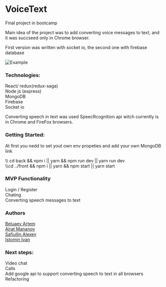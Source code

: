# VoiceText
Final project in bootcamp

Main idea of the project was to add converting voice messages to text, and it was succseed only in Chrome browser.

First version was written with socket io, the second one with firebase database

![Example](https://github.com/Oberin98/Messenger/blob/master/ReadMeAssets/gifExample.gif)

### Technologies:

React/ redux(redux-saga) </br>
  Node js (express) </br>
  MongoDB </br>
  Firebase </br>
  Socket io </br>

Converting speech in text was used SpeecRcognition api witch currently is in Chrome and FireFox browsers.

### Getting Started:
  At first you nedd to set yout own env propeties and add your own MongoDB link

  \\\ cd back && npm i || yarn && npm run dev || yarn run dev </br>
  \\\cd ../front && npm i || yarn && npm start || yarn start </br>

### MVP Functionality
  Login / Register </br>
  Chating </br>
  Converting speech messages to text </br>

### Authors
  <a href="https://github.com/Oberin98"> Beluaev Artem </a> </br>
  <a href="https://github.com/AiratMannanov"> Airat Mananov </a> </br>
  <a href="https://github.com/Leshkaj"> Safiullin Alexey </a> </br>
  <a href="https://github.com/Naughty1905"> Istomin Ivan </a> </br>

### Next steps:
 Video chat </br>
 Calls </br>
 Add google api to support converting speech to text in all browsers </br>
 Refactoring </br>
 
 
